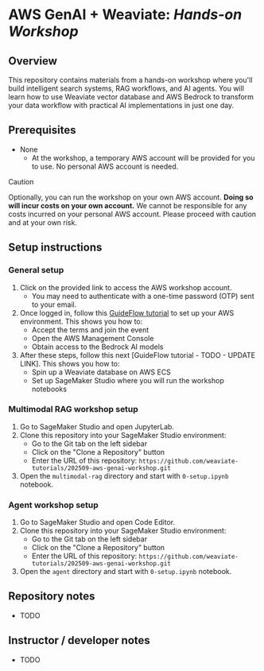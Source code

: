 # AWS GenAI + Weaviate: *Hands-on Workshop*

## Overview

This repository contains materials from a hands-on workshop where you'll build intelligent search systems, RAG workflows, and AI agents. You will learn how to use Weaviate vector database and AWS Bedrock to transform your data workflow with practical AI implementations in just one day.

## Prerequisites

- None
    - At the workshop, a temporary AWS account will be provided for you to use. No personal AWS account is needed.

> [!CAUTION]
> Optionally, you can run the workshop on your own AWS account. **Doing so will incur costs on your own account.** We cannot be responsible for any costs incurred on your personal AWS account. Please proceed with caution and at your own risk.

## Setup instructions

### General setup

1. Click on the provided link to access the AWS workshop account.
    - You may need to authenticate with a one-time password (OTP) sent to your email.
2. Once logged in, follow this [GuideFlow tutorial](https://app.guideflow.com/player/lpnvo37sjr) to set up your AWS environment. This shows you how to:
    - Accept the terms and join the event
    - Open the AWS Management Console
    - Obtain access to the Bedrock AI models
3. After these steps, follow this next [GuideFlow tutorial - TODO - UPDATE LINK]. This shows you how to:
    - Spin up a Weaviate database on AWS ECS
    - Set up SageMaker Studio where you will run the workshop notebooks

### Multimodal RAG workshop setup

1. Go to SageMaker Studio and open JupyterLab.
2. Clone this repository into your SageMaker Studio environment:
    - Go to the Git tab on the left sidebar
    - Click on the "Clone a Repository" button
    - Enter the URL of this repository: `https://github.com/weaviate-tutorials/202509-aws-genai-workshop.git`
3. Open the `multimodal-rag` directory and start with `0-setup.ipynb` notebook.

### Agent workshop setup

1. Go to SageMaker Studio and open Code Editor.
2. Clone this repository into your SageMaker Studio environment:
    - Go to the Git tab on the left sidebar
    - Click on the "Clone a Repository" button
    - Enter the URL of this repository: `https://github.com/weaviate-tutorials/202509-aws-genai-workshop.git`
3. Open the `agent` directory and start with `0-setup.ipynb` notebook.

## Repository notes

- TODO

## Instructor / developer notes

- TODO
